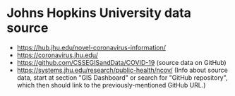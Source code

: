 # Johns Hopkins University data source

* <https://hub.jhu.edu/novel-coronavirus-information/>
* <https://coronavirus.jhu.edu/>
* <https://github.com/CSSEGISandData/COVID-19> (source data on GitHub)
* <https://systems.jhu.edu/research/public-health/ncov/>
  (Info about source data, start at section "GIS Dashboard"
  or search for "GitHub repository", which then should link
  to the previously-mentioned GitHub URL.)

